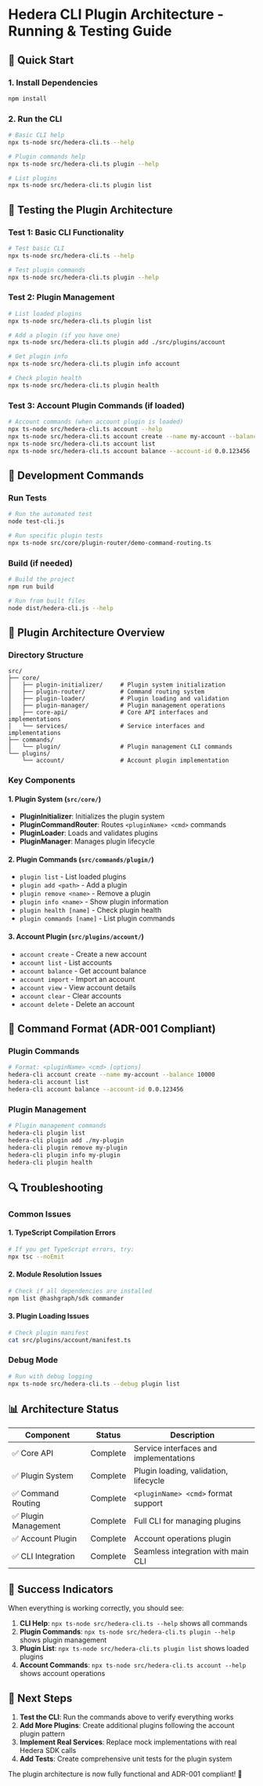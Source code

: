 # Hedera CLI Plugin Architecture - Running & Testing Guide

## 🚀 Quick Start

### 1. Install Dependencies

```bash
npm install
```

### 2. Run the CLI

```bash
# Basic CLI help
npx ts-node src/hedera-cli.ts --help

# Plugin commands help
npx ts-node src/hedera-cli.ts plugin --help

# List plugins
npx ts-node src/hedera-cli.ts plugin list
```

## 🧪 Testing the Plugin Architecture

### Test 1: Basic CLI Functionality

```bash
# Test basic CLI
npx ts-node src/hedera-cli.ts --help

# Test plugin commands
npx ts-node src/hedera-cli.ts plugin --help
```

### Test 2: Plugin Management

```bash
# List loaded plugins
npx ts-node src/hedera-cli.ts plugin list

# Add a plugin (if you have one)
npx ts-node src/hedera-cli.ts plugin add ./src/plugins/account

# Get plugin info
npx ts-node src/hedera-cli.ts plugin info account

# Check plugin health
npx ts-node src/hedera-cli.ts plugin health
```

### Test 3: Account Plugin Commands (if loaded)

```bash
# Account commands (when account plugin is loaded)
npx ts-node src/hedera-cli.ts account --help
npx ts-node src/hedera-cli.ts account create --name my-account --balance 10000
npx ts-node src/hedera-cli.ts account list
npx ts-node src/hedera-cli.ts account balance --account-id 0.0.123456
```

## 🔧 Development Commands

### Run Tests

```bash
# Run the automated test
node test-cli.js

# Run specific plugin tests
npx ts-node src/core/plugin-router/demo-command-routing.ts
```

### Build (if needed)

```bash
# Build the project
npm run build

# Run from built files
node dist/hedera-cli.js --help
```

## 📁 Plugin Architecture Overview

### Directory Structure

```
src/
├── core/
│   ├── plugin-initializer/     # Plugin system initialization
│   ├── plugin-router/          # Command routing system
│   ├── plugin-loader/          # Plugin loading and validation
│   ├── plugin-manager/         # Plugin management operations
│   ├── core-api/               # Core API interfaces and implementations
│   └── services/               # Service interfaces and implementations
├── commands/
│   └── plugin/                 # Plugin management CLI commands
└── plugins/
    └── account/                # Account plugin implementation
```

### Key Components

#### 1. Plugin System (`src/core/`)

- **PluginInitializer**: Initializes the plugin system
- **PluginCommandRouter**: Routes `<pluginName> <cmd>` commands
- **PluginLoader**: Loads and validates plugins
- **PluginManager**: Manages plugin lifecycle

#### 2. Plugin Commands (`src/commands/plugin/`)

- `plugin list` - List loaded plugins
- `plugin add <path>` - Add a plugin
- `plugin remove <name>` - Remove a plugin
- `plugin info <name>` - Show plugin information
- `plugin health [name]` - Check plugin health
- `plugin commands [name]` - List plugin commands

#### 3. Account Plugin (`src/plugins/account/`)

- `account create` - Create a new account
- `account list` - List accounts
- `account balance` - Get account balance
- `account import` - Import an account
- `account view` - View account details
- `account clear` - Clear accounts
- `account delete` - Delete an account

## 🎯 Command Format (ADR-001 Compliant)

### Plugin Commands

```bash
# Format: <pluginName> <cmd> [options]
hedera-cli account create --name my-account --balance 10000
hedera-cli account list
hedera-cli account balance --account-id 0.0.123456
```

### Plugin Management

```bash
# Plugin management commands
hedera-cli plugin list
hedera-cli plugin add ./my-plugin
hedera-cli plugin remove my-plugin
hedera-cli plugin info my-plugin
hedera-cli plugin health
```

## 🔍 Troubleshooting

### Common Issues

#### 1. TypeScript Compilation Errors

```bash
# If you get TypeScript errors, try:
npx tsc --noEmit
```

#### 2. Module Resolution Issues

```bash
# Check if all dependencies are installed
npm list @hashgraph/sdk commander
```

#### 3. Plugin Loading Issues

```bash
# Check plugin manifest
cat src/plugins/account/manifest.ts
```

### Debug Mode

```bash
# Run with debug logging
npx ts-node src/hedera-cli.ts --debug plugin list
```

## 📊 Architecture Status

| Component            | Status   | Description                            |
| -------------------- | -------- | -------------------------------------- |
| ✅ Core API          | Complete | Service interfaces and implementations |
| ✅ Plugin System     | Complete | Plugin loading, validation, lifecycle  |
| ✅ Command Routing   | Complete | `<pluginName> <cmd>` format support    |
| ✅ Plugin Management | Complete | Full CLI for managing plugins          |
| ✅ Account Plugin    | Complete | Account operations plugin              |
| ✅ CLI Integration   | Complete | Seamless integration with main CLI     |

## 🎉 Success Indicators

When everything is working correctly, you should see:

1. **CLI Help**: `npx ts-node src/hedera-cli.ts --help` shows all commands
2. **Plugin Commands**: `npx ts-node src/hedera-cli.ts plugin --help` shows plugin management
3. **Plugin List**: `npx ts-node src/hedera-cli.ts plugin list` shows loaded plugins
4. **Account Commands**: `npx ts-node src/hedera-cli.ts account --help` shows account operations

## 🚀 Next Steps

1. **Test the CLI**: Run the commands above to verify everything works
2. **Add More Plugins**: Create additional plugins following the account plugin pattern
3. **Implement Real Services**: Replace mock implementations with real Hedera SDK calls
4. **Add Tests**: Create comprehensive unit tests for the plugin system

The plugin architecture is now fully functional and ADR-001 compliant! 🎉

